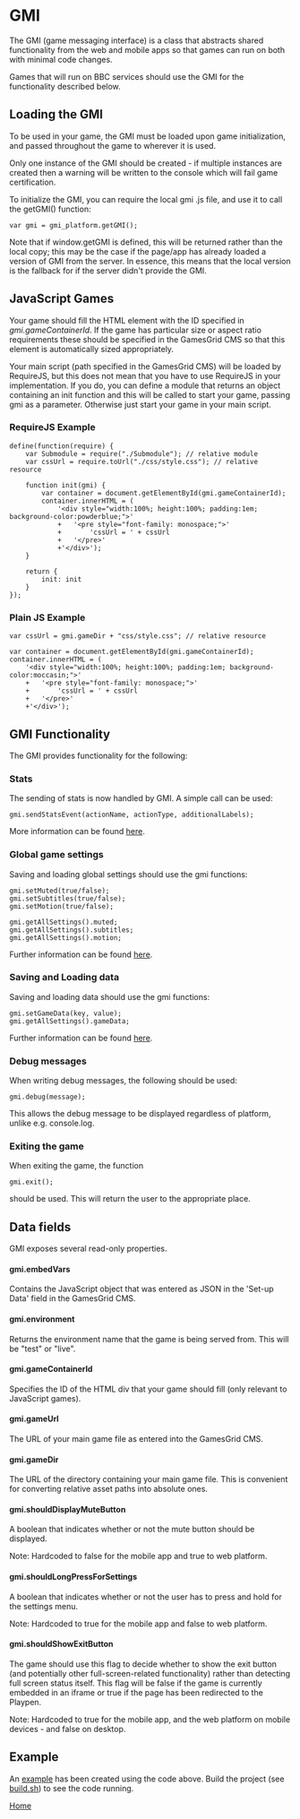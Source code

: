 # GMI

The GMI (game messaging interface) is a class that abstracts shared functionality
from the web and mobile apps so that games can run on both with minimal code changes.

Games that will run on BBC services should use the GMI for the functionality described
below.

## Loading the GMI

To be used in your game, the GMI must be loaded upon game initialization, and
passed throughout the game to wherever it is used.

Only one instance of the GMI should be created - if multiple instances are created
then a warning will be written to the console which will fail game certification.

To initialize the GMI, you can require the local gmi .js file, and use it to call
the getGMI() function:

````
var gmi = gmi_platform.getGMI();
````

Note that if window.getGMI is defined, this will be returned rather than the local
copy; this may be the case if the page/app has already loaded a version of GMI from
the server. In essence, this means that the local version is the fallback for if
the server didn't provide the GMI.

## JavaScript Games
Your game should fill the HTML element with the ID specified in
*gmi.gameContainerId*. If the game has particular size or aspect ratio
requirements these should be specified in the GamesGrid CMS so that this
element is automatically sized appropriately.

Your main script (path specified in the GamesGrid CMS) will be loaded by
RequireJS, but this does not mean that you have to use RequireJS in your
implementation. If you do, you can define a module that returns an object
containing an init function and this will be called to start your game,
passing gmi as a parameter. Otherwise just start your game in your main script.

### RequireJS Example
````
define(function(require) {
    var Submodule = require("./Submodule"); // relative module
    var cssUrl = require.toUrl("./css/style.css"); // relative resource

    function init(gmi) {
        var container = document.getElementById(gmi.gameContainerId);
        container.innerHTML = (
            '<div style="width:100%; height:100%; padding:1em; background-color:powderblue;">'
            +   '<pre style="font-family: monospace;">'
            +       'cssUrl = ' + cssUrl
            +   '</pre>'
            +'</div>');
    }

    return {
        init: init
    }
});
````

### Plain JS Example
````
var cssUrl = gmi.gameDir + "css/style.css"; // relative resource

var container = document.getElementById(gmi.gameContainerId);
container.innerHTML = (
    '<div style="width:100%; height:100%; padding:1em; background-color:moccasin;">'
    +   '<pre style="font-family: monospace;">'
    +       'cssUrl = ' + cssUrl
    +   '</pre>'
    +'</div>');
````

## GMI Functionality

The GMI provides functionality for the following:

### Stats

The sending of stats is now handled by GMI. A simple call can be used:

````
gmi.sendStatsEvent(actionName, actionType, additionalLabels);
````

More information can be found [here](stats.md#stats).

### Global game settings

Saving and loading global settings should use the gmi functions:

````
gmi.setMuted(true/false);
gmi.setSubtitles(true/false);
gmi.setMotion(true/false);

gmi.getAllSettings().muted;
gmi.getAllSettings().subtitles;
gmi.getAllSettings().motion;
````

Further information can be found [here](data-storage.md#saving-data).

### Saving and Loading data

Saving and loading data should use the gmi functions:

````
gmi.setGameData(key, value);
gmi.getAllSettings().gameData;
````

Further information can be found [here](data-storage.md#saving-data).


### Debug messages

When writing debug messages, the following should be used:

````
gmi.debug(message);
````

This allows the debug message to be displayed regardless of platform, unlike
e.g. console.log.


### Exiting the game

When exiting the game, the function

````
gmi.exit();
````

should be used. This will return the user to the appropriate place.



## Data fields

GMI exposes several read-only properties.

#### gmi.embedVars
Contains the JavaScript object that was entered as JSON in the 'Set-up Data'
field in the GamesGrid CMS.

#### gmi.environment
Returns the environment name that the game is being served from. This will be
 "test" or "live".

#### gmi.gameContainerId
Specifies the ID of the HTML div that your game should fill (only relevant
to JavaScript games).

#### gmi.gameUrl
The URL of your main game file as entered into the GamesGrid CMS.

#### gmi.gameDir
The URL of the directory containing your main game file. This is convenient for
converting relative asset paths into absolute ones.

#### gmi.shouldDisplayMuteButton

A boolean that indicates whether or not the mute button should be displayed.

Note: Hardcoded to false for the mobile app and true to web platform.

#### gmi.shouldLongPressForSettings

A boolean that indicates whether or not the user has to press and hold for the settings menu.

Note: Hardcoded to true for the mobile app and false to web platform.

#### gmi.shouldShowExitButton
The game should use this flag to decide whether to show the exit button
(and potentially other full-screen-related functionality) rather than detecting
full screen status itself. This flag will be false if the game is currently
embedded in an iframe or true if the page has been redirected to the Playpen.

Note: Hardcoded to true for the mobile app, and the web platform on mobile devices - and false on desktop.


## Example
An [example](../src/main.js) has been created using the
code above. Build the project (see [build.sh](../build-scripts/build.sh)) to
see the code running.

[Home](../README.md)

